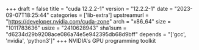 +++
draft = false
title = "cuda 12.2.2-1"
version = "12.2.2-1"
date = "2023-09-07T18:25:44"
categories = ['lib-extra']
upstreamurl = "https://developer.nvidia.com/cuda-zone"
arch = "x86_64"
size = "1011783636"
usize = "2410628943"
sha1sum = "d6234d29b9208ace086a74e5e942395db68d9bff"
depends = "['gcc', 'nvidia', 'python3']"
+++
NVIDIA's GPU programming toolkit
